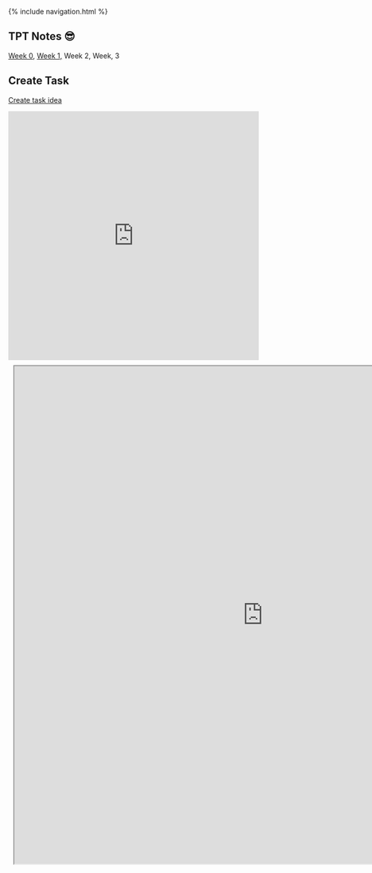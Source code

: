 {% include navigation.html %}

## TPT Notes 😎
[Week 0](https://github.com/allisonthuang/allisonthuang.github.io/wiki/TPT-Notes#week-0), [Week 1,](https://github.com/allisonthuang/allisonthuang.github.io/wiki/TPT-Notes#week-1) Week 2, Week, 3

## Create Task
[Create task idea](https://github.com/allisonthuang/allisonthuang.github.io/wiki/Allison's-Create-Task-Plan)

<iframe frameborder="0" width="100%" height="500px" src="https://replit.com/@allisonthuang/AllisonCSPTri3"> </iframe>

<div class="row justify-content-center" style="margin: 2%;">
    <iframe height="1000px" width="1000px" src="https://replit.com/@allisonthuang/AllisonCSPTri3-1?lite=true#tt0.py"></iframe>
</div>
